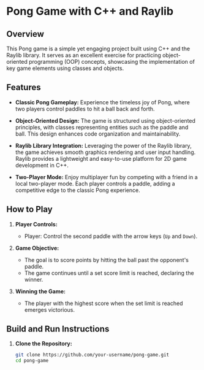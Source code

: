 # Pong Game with C++ and Raylib

## Overview

This Pong game is a simple yet engaging project built using C++ and the Raylib library. It serves as an excellent exercise for practicing object-oriented programming (OOP) concepts, showcasing the implementation of key game elements using classes and objects.

## Features

- **Classic Pong Gameplay:** Experience the timeless joy of Pong, where two players control paddles to hit a ball back and forth.
  
- **Object-Oriented Design:** The game is structured using object-oriented principles, with classes representing entities such as the paddle and ball. This design enhances code organization and maintainability.

- **Raylib Library Integration:** Leveraging the power of the Raylib library, the game achieves smooth graphics rendering and user input handling. Raylib provides a lightweight and easy-to-use platform for 2D game development in C++.

- **Two-Player Mode:** Enjoy multiplayer fun by competing with a friend in a local two-player mode. Each player controls a paddle, adding a competitive edge to the classic Pong experience.

## How to Play

1. **Player Controls:**
   - Player: Control the second paddle with the arrow keys (`Up` and `Down`).

2. **Game Objective:**
   - The goal is to score points by hitting the ball past the opponent's paddle.
   - The game continues until a set score limit is reached, declaring the winner.

3. **Winning the Game:**
   - The player with the highest score when the set limit is reached emerges victorious.

## Build and Run Instructions

1. **Clone the Repository:**
   ```bash
   git clone https://github.com/your-username/pong-game.git
   cd pong-game
